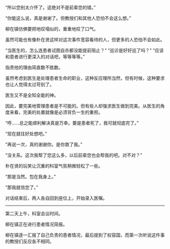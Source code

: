 “所以您别太介怀了。这绝对不是前辈您的错。”

“你能这么说，真是谢谢了。但教授们和其他人恐怕不会这么想。”

柳在镇仿佛要把地叹塌似的，重重地叹了口气。

虽然可能也有像朴在贤这样对这次事件宽容看待的人，但更多的人恐怕不会如此。

“当医生的，怎么连患者试图自杀都没能提前阻止？”
“巡诊是好好巡了吗？”
“应该和患者进行更深入的对话吧，等等等等。”

指责他的理由简直数不胜数。

虽然考虑到医生是处理患者生命的职业，这种反应理所当然，但有时候，这种要求也让人觉得太过苛刻了。

医生又不是全知全能的神。

因此，要完美地管理患者是不可能的。但有些人却强求医生做到完美。从医生的角度来看，完美的处置就像是必须背负一生的重担。

“呼……总之能顺利解决真是万幸。要是患者死了，我可就彻底完了。”

“现在就往好处想吧。”

“再说一次，真的谢谢你。是你救了我。”

“没关系。这次我帮了您这么多，以后前辈您也会帮我的吧。对不对？”

朴在贤的玩笑让沉重的科室气氛稍微轻松了一些。

“那是当然。包在我身上。”

“那我就信您了。”

对话结束后，两人各自回到座位上，开始录入医嘱。

* * *

第二天上午，科室会议时间。

柳在镇正在进行患者情况简报。

柳在镇逐一汇报了自己负责的患者情况，最后提到了权容国，而第一次听说这件事的教授们反应各不相同。